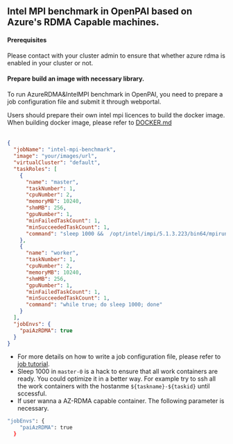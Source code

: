 <!--
  Copyright (c) Microsoft Corporation
  All rights reserved.

  MIT License

  Permission is hereby granted, free of charge, to any person obtaining a copy of this software and associated
  documentation files (the "Software"), to deal in the Software without restriction, including without limitation
  the rights to use, copy, modify, merge, publish, distribute, sublicense, and/or sell copies of the Software, and
  to permit persons to whom the Software is furnished to do so, subject to the following conditions:
  The above copyright notice and this permission notice shall be included in all copies or substantial portions of the Software.

  THE SOFTWARE IS PROVIDED *AS IS*, WITHOUT WARRANTY OF ANY KIND, EXPRESS OR IMPLIED, INCLUDING
  BUT NOT LIMITED TO THE WARRANTIES OF MERCHANTABILITY, FITNESS FOR A PARTICULAR PURPOSE AND
  NONINFRINGEMENT. IN NO EVENT SHALL THE AUTHORS OR COPYRIGHT HOLDERS BE LIABLE FOR ANY CLAIM,
  DAMAGES OR OTHER LIABILITY, WHETHER IN AN ACTION OF CONTRACT, TORT OR OTHERWISE, ARISING FROM,
  OUT OF OR IN CONNECTION WITH THE SOFTWARE OR THE USE OR OTHER DEALINGS IN THE SOFTWARE.
-->

## Intel MPI benchmark in OpenPAI based on Azure's RDMA Capable machines.

#### Prerequisites

Please contact with your cluster admin to ensure that whether azure rdma is enabled in your cluster or not.

#### Prepare build an image with necessary library.

To run AzureRDMA&IntelMPI benchmark in OpenPAI, you need to prepare a job configuration file and submit it through webportal.

Users should prepare their own intel mpi licences to build the docker image. When building docker image, please refer to [DOCKER.md](./DOCKER.md)

###### 
```json
{
  "jobName": "intel-mpi-benchmark",
  "image": "your/images/url",
  "virtualCluster": "default",
  "taskRoles": [
    {
      "name": "master",
      "taskNumber": 1,
      "cpuNumber": 2,
      "memoryMB": 10240,
      "shmMB": 256,
      "gpuNumber": 1,
      "minFailedTaskCount": 1,
      "minSucceededTaskCount": 1,
      "command": "sleep 1000 &&  /opt/intel/impi/5.1.3.223/bin64/mpirun -d -hosts worker-0,master-0 -n 2 -ppn 1 -env I_MPI_FABRICS=shm:dapl -env I_MPI_DAPL_PROVIDER=ofa-v2-ib0 /opt/intel/impi/5.1.3.223/bin64/IMB-MPI1"
    },
    {
      "name": "worker",
      "taskNumber": 1,
      "cpuNumber": 2,
      "memoryMB": 10240,
      "shmMB": 256,
      "gpuNumber": 1,
      "minFailedTaskCount": 1,
      "minSucceededTaskCount": 1,
      "command": "while true; do sleep 1000; done"
    }
  ],
  "jobEnvs": {
    "paiAzRDMA": true
  }
}
```  

- For more details on how to write a job configuration file, please refer to [job tutorial](../../docs/job_tutorial.md#json-config-file-for-job-submission).
- Sleep 1000 in ```master-0``` is a hack to ensure that all work containers are ready. You could optimize it in a better way. For example try to ssh all the work containers with the hostanme ```${taskname}-${taskid}``` until sccessful.
- If user wanna a AZ-RDMA capable container. The following parameter is necessary.
```bash
"jobEnvs": {
    "paiAzRDMA": true
  }
```